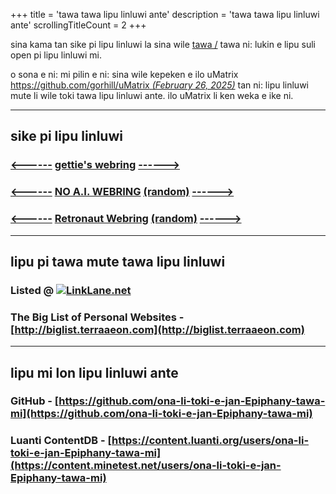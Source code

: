 +++
title               = 'tawa tawa lipu linluwi ante'
description         = 'tawa tawa lipu linluwi ante'
scrollingTitleCount = 2
+++

sina kama tan sike pi lipu linluwi la sina wile [tawa /](/) tawa ni: lukin e
lipu suli open pi lipu linluwi mi.

o sona e ni: mi pilin e ni: sina wile kepeken e ilo uMatrix
[https://github.com/gorhill/uMatrix *(February 26, 2025)*](https://github.com/gorhill/uMatrix)
tan ni: lipu linluwi mute li wile toki tawa lipu linluwi ante. ilo uMatrix li
ken weka e ike ni.

---

## sike pi lipu linluwi

### [<------](https://webring.getimiskon.xyz/paltepuk/prev) [gettie's webring](https://webring.getimiskon.xyz) [------>](https://webring.getimiskon.xyz/paltepuk/next)

### [<------](https://baccyflap.com/noai/?prv&s=pal) [NO A.I. WEBRING](https://baccyflap.com/noai) [(random)](https://baccyflap.com/noai/?rnd) [------>](https://baccyflap.com/noai/?nxt&s=pal)

### [<------](https://webring.dinhe.net/prev/https://paltepuk.xyz/links) [Retronaut Webring](https://webring.dinhe.net) [(random)](https://webring.dinhe.net/random) [------>](https://webring.dinhe.net/next/https://paltepuk.xyz/links)

---

## lipu pi tawa mute tawa lipu linluwi

### Listed @ [![LinkLane.net](/web-buttons/linklane.net.webp)](https://linklane.net)

### The Big List of Personal Websites - [http://biglist.terraaeon.com](http://biglist.terraaeon.com)

---

## lipu mi lon lipu linluwi ante

### GitHub - [https://github.com/ona-li-toki-e-jan-Epiphany-tawa-mi](https://github.com/ona-li-toki-e-jan-Epiphany-tawa-mi)

### Luanti ContentDB - [https://content.luanti.org/users/ona-li-toki-e-jan-Epiphany-tawa-mi](https://content.minetest.net/users/ona-li-toki-e-jan-Epiphany-tawa-mi)
